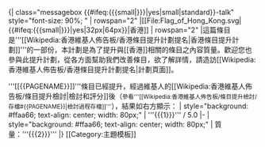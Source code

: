 {| class="messagebox {{#ifeq:{{{small|}}}|yes|small|standard}}-talk" style="font-size: 90%; "
| rowspan="2" |[[File:Flag_of_Hong_Kong.svg|{{#ifeq:{{{small|}}}|yes|32px|64px}}|香港]]
| rowspan="2" |這篇條目是'''[[Wikipedia:香港維基人佈告板/香港條目提升計劃提名|香港條目提升計劃]]'''的一部份，本計劃是為了提升與[[香港]]相關的條目之內容質量。歡迎您也參與此提升計劃，從各方面幫助我們改善條目，欲了解詳情，請造訪[[Wikipedia:香港維基人佈告板/香港條目提升計劃提名|計劃頁面]]。

'''[[{{PAGENAME}}]]'''條目已經提升，經過維基人的[[Wikipedia:香港維基人佈告板/條目提升檢討|檢討和評分]]後（<span style="font-size:smaller;">參看'''[[Wikipedia:香港維基人佈告板/條目提升檢討/存檔#{{PAGENAME}}|檢討過程存檔]]'''</span>），結果如右方顯示：
| style="background: #ffaa66; text-align: center; width: 80px;" | '''{{{1}}}''' / 5.0
|-
| style="background: #ffaa66; text-align: center; width: 80px;" | 質量：'''{{{2}}}'''
|}<noinclude>
[[Category:主題模板]]
</noinclude>